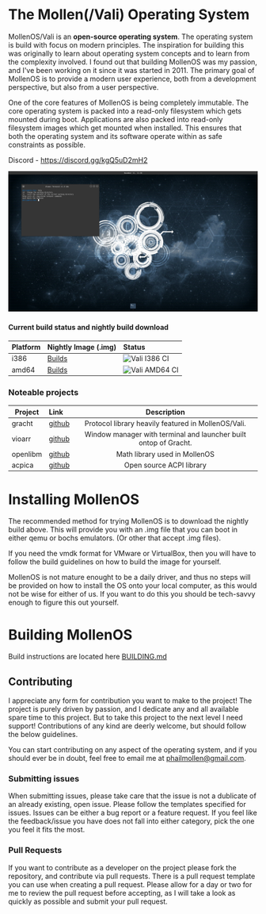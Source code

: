 
# The Mollen(/Vali) Operating System 

MollenOS/Vali is an **open-source operating system**. The operating system is build with focus
on modern principles. The inspiration for building this was originally to learn about operating
system concepts and to learn from the complexity involved. I found out that building MollenOS
was my passion, and I've been working on it since it was started in 2011. The primary goal of MollenOS
is to provide a modern user experience, both from a development perspective, but also from a user perspective.

One of the core features of MollenOS is being completely immutable. The core operating
system is packed into a read-only filesystem which gets mounted during boot. Applications are also packed into
read-only filesystem images which get mounted when installed. This ensures that both the operating system and its
software operate within as safe constraints as possible.

Discord - https://discord.gg/kgQ5uD2mH2

![Desktop - Terminal](docs/images/desktop_terminal.png)

#### Current build status and nightly build download 

| Platform | Nightly Image (.img)                                                                   | Status                                                                                           |
|----------|----------------------------------------------------------------------------------------|:-------------------------------------------------------------------------------------------------|
| i386     | [Builds](https://github.com/Meulengracht/MollenOS/actions/workflows/nightly-build.yml) | ![Vali I386 CI](https://github.com/Meulengracht/MollenOS/workflows/Vali%20I386%20CI/badge.svg)   |
| amd64    | [Builds](https://github.com/Meulengracht/MollenOS/actions/workflows/nightly-build.yml) | ![Vali AMD64 CI](https://github.com/Meulengracht/MollenOS/workflows/Vali%20AMD64%20CI/badge.svg) |

### Noteable projects

| Project  | Link                                                |                           Description                            |
|----------|:----------------------------------------------------|:----------------------------------------------------------------:|
| gracht   | [github](https://github.com/Meulengracht/libgracht) |       Protocol library heavily featured in MollenOS/Vali.        |
| vioarr   | [github](https://github.com/Meulengracht/vioarr)    | Window manager with terminal and launcher built ontop of Gracht. |
| openlibm | [github](https://github.com/JuliaMath/openlibm)     |                  Math library used in MollenOS                   |
| acpica   | [github](https://github.com/acpica/acpica)          |                     Open source ACPI library                     |

# Installing MollenOS

The recommended method for trying MollenOS is to download the nightly build above. This will provide you with
an .img file that you can boot in either qemu or bochs emulators. (Or other that accept .img files).

If you need the vmdk format for VMware or VirtualBox, then you will have to follow the build guidelines on how to
build the image for yourself.

MollenOS is not mature enought to be a daily driver, and thus no steps will be provided on how to install
the OS onto your local computer, as this would not be wise for either of us. If you want to do this you should
be tech-savvy enough to figure this out yourself.

# Building MollenOS

Build instructions are located here [BUILDING.md](BUILDING.md)

## Contributing <a name="contributing"></a>

I appreciate any form for contribution you want to make to the project! The project is purely driven by passion, and I dedicate any and all available spare time to this project. But to take this project to the next level I need support! Contributions of any kind are deerly welcome, but should follow the below guidelines.

You can start contributing on any aspect of the operating system, and if you should ever be in doubt, feel free to email me at phailmollen@gmail.com.

### Submitting issues <a name="contrib-issues"></a>

When submitting issues, please take care that the issue is not a dublicate of an already existing, open issue. Please follow the templates specified for issues. Issues can be either a bug report or a feature request. If you feel like the feedback/issue you have does not fall into either category, pick the one you feel it fits the most.

### Pull Requests <a name="contrib-pr"></a>

If you want to contribute as a developer on the project please fork the repository, and contribute via pull requests. There is a pull request template you can use when creating a pull request. Please allow for a day or two for me to review the pull request before accepting, as I will take a look as quickly as possible and submit your pull request.
